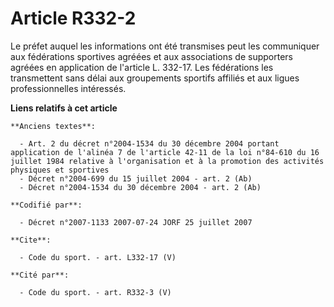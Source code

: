 # Article R332-2

Le préfet auquel les informations ont été transmises peut les communiquer aux fédérations sportives agréées et aux
associations de supporters agréées en application de l'article L. 332-17. Les fédérations les transmettent sans délai aux
groupements sportifs affiliés et aux ligues professionnelles intéressés.

**Liens relatifs à cet article**

	**Anciens textes**:

	  - Art. 2 du décret n°2004-1534 du 30 décembre 2004 portant application de l'alinéa 7 de l'article 42-11 de la loi n°84-610 du 16 juillet 1984 relative à l'organisation et à la promotion des activités physiques et sportives
	  - Décret n°2004-699 du 15 juillet 2004 - art. 2 (Ab)
	  - Décret n°2004-1534 du 30 décembre 2004 - art. 2 (Ab)

	**Codifié par**:

	  - Décret n°2007-1133 2007-07-24 JORF 25 juillet 2007

	**Cite**:

	  - Code du sport. - art. L332-17 (V)

	**Cité par**:

	  - Code du sport. - art. R332-3 (V)
